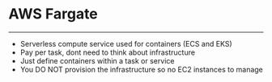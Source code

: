 # AWS Fargate
---
- Serverless compute service used for containers (ECS and EKS)
- Pay per task, dont need to think about infrastructure
- Just define containers within a task or service
- You DO NOT provision the infrastructure so no EC2 instances to manage